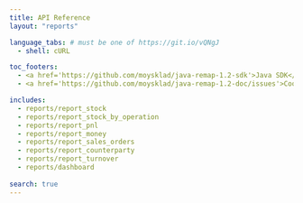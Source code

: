 ```yaml
---
title: API Reference
layout: "reports"

language_tabs: # must be one of https://git.io/vQNgJ
  - shell: cURL

toc_footers:
  - <a href='https://github.com/moysklad/java-remap-1.2-sdk'>Java SDK</a>
  - <a href='https://github.com/moysklad/java-remap-1.2-doc/issues'>Сообщите об ошибке</a>

includes:
  - reports/report_stock
  - reports/report_stock_by_operation
  - reports/report_pnl
  - reports/report_money
  - reports/report_sales_orders
  - reports/report_counterparty
  - reports/report_turnover  
  - reports/dashboard
  
search: true
---  
```

